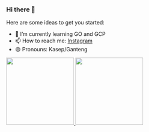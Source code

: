 ### Hi there 👋


Here are some ideas to get you started:

- 🌱 I’m currently learning GO and GCP
- 📫 How to reach me: [Instagram](https://www.instagram.com/izurohmanq/)
- 😄 Pronouns: Kasep/Ganteng

<p align="left">
<a href="https://github.com/Izurohmanq">
  <img height="180em" src="https://github-readme-stats-eight-theta.vercel.app/api?username=Izurohmanq&show_icons=true&theme=algolia&include_all_commits=true&count_private=true"/>
  <img height="180em" src="https://github-readme-stats-eight-theta.vercel.app/api/top-langs/?username=Izurohmanq&layout=compact&langs_count=8&theme=algolia"/>
</a>
</p>

